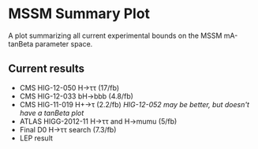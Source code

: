 MSSM Summary Plot
=================

A plot summarizing all current experimental bounds on the MSSM mA-tanBeta
parameter space.

Current results
---------------

- CMS HIG-12-050 H→ττ (17/fb)
- CMS HIG-12-033 bH→bbb (4.8/fb)
- CMS HIG-11-019 H+→τ (2.2/fb) *HIG-12-052 may be better, but doesn't have a
  tanBeta plot*
- ATLAS HIGG-2012-11 H→ττ and H→mumu (5/fb)
- Final D0 H→ττ search (7.3/fb) 
- LEP result
